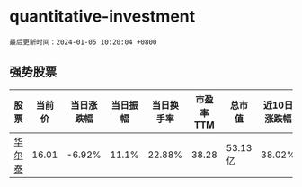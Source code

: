 # quantitative-investment

`最后更新时间：2024-01-05 10:20:04 +0800`

## 强势股票

|股票|当前价|当日涨跌幅|当日振幅|当日换手率|市盈率TTM|总市值|近10日涨跌幅|
|----|----|----|----|----|----|----|----|
|[华尔泰](https://xueqiu.com/S/SZ001217)|16.01|-6.92%|11.1%|22.88%|38.28|53.13亿|38.02%|

